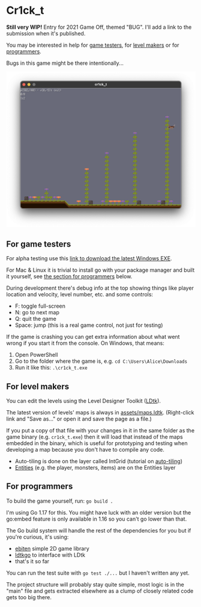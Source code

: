 # Cr1ck_t

**Still very WIP!** Entry for 2021 Game Off, themed "BUG".  I'll add a link to the submission when it's published.

You may be interested in help for [game testers](#for-game-testers), for [level makers](#for-level-makers) or for [programmers](#for-programmers).

Bugs in this game might be there intentionally...

![Screenshot of actual gameplay](screenshot.png)

## For game testers

For alpha testing use this [link to download the latest Windows EXE](https://nightly.link/sinisterstuf/cr1ck_t/workflows/build-exe/master/cr1ck_t-bundle.zip).

For Mac & Linux it is trivial to install go with your package manager and built it yourself, see [the section for programmers](#for-programmers) below.

During development there's debug info at the top showing things like player location and velocity, level number, etc. and some controls:

- F: toggle full-screen
- N: go to next map
- Q: quit the game
- Space: jump (this is a real game control, not just for testing)

If the game is crashing you can get extra information about what went wrong if you start it from the console.  On Windows, that means:

1. Open PowerShell
2. Go to the folder where the game is, e.g. `cd C:\Users\Alice\Downloads`
3. Run it like this: `.\cr1ck_t.exe`

## For level makers

You can edit the levels using the Level Designer Toolkit ([LDtk](https://ldtk.io/)).

The latest version of levels' maps is always in <a href="https://raw.githubusercontent.com/sinisterstuf/cr1ck_t/master/assets/maps.ldtk" download>assets/maps.ldtk</a>.  (Right-click link and "Save as..." or open it and save the page as a file.)

If you put a copy of that file with your changes in it in the same folder as the game binary (e.g. `cr1ck_t.exe`) then it will load that instead of the maps embedded in the binary, which is useful for prototyping and testing when developing a map because you don't have to compile any code.

- Auto-tiling is done on the layer called IntGrid (tutorial on [auto-tiling](https://ldtk.io/docs/tutorials/intgrid-layers/))
- [Entities](https://ldtk.io/docs/general/editor-components/entities/) (e.g. the player, monsters, items) are on the Entities layer

## For programmers

To build the game yourself, run: `go build .`

I'm using Go 1.17 for this.  You might have luck with an older version but the go:embed feature is only available in 1.16 so you can't go lower than that.

The Go build system will handle the rest of the dependencies for you but if you're curious, it's using:
- [ebiten](https://github.com/hajimehoshi/ebiten/) simple 2D game library
- [ldtkgo](https://github.com/SolarLune/ldtkgo) to interface with LDtk
- that's it so far

You can run the test suite with `go test ./...` but I haven't written any yet.

The project structure will probably stay quite simple, most logic is in the "main" file and gets extracted elsewhere as a clump of closely related code gets too big there.
